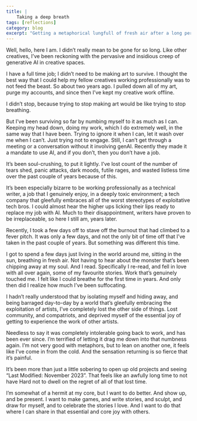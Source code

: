 ```yaml
---
title: |
    Taking a deep breath
tags: [reflections]
category: blog
excerpt: "Getting a metaphorical lungfull of fresh air after a long period of suffocation. Musing on how I got here, and on moving forward."
---
```


Well, hello, here I am. I didn’t really mean to be gone for so long. Like other creatives, I’ve been reckoning with the pervasive and insidious creep of generative AI in creative spaces.

I have a full time job; I didn’t need to be making art to survive. I thought the best way that I could help my fellow creatives working professionally was to not feed the beast. So about two years ago. I pulled down all of my art, purge my accounts, and since then I’ve kept my creative work offline. 

I didn’t stop, because trying to stop making art would be like trying to stop breathing.

But I’ve been surviving so far by numbing myself to it as much as I can. Keeping my head down, doing my work, which I do extremely well, in the same way that I have been. Trying to ignore it when I can, let it wash over me when I can’t. Just trying not to engage. Still, I can’t get through a meeting or a conversation without it involving genAI. Recently they made it a mandate to use AI, and if you don’t, then you don’t have a job.

It’s been soul-crushing, to put it lightly. I’ve lost count of the number of tears shed, panic attacks, dark moods, futile rages, and wasted listless time over the past couple of years because of this.

It’s been especially bizarre to be working professionally as a technical writer, a job that I genuinely enjoy, in a deeply toxic environment; a tech company that gleefully embraces all of the worst stereotypes of exploitative tech bros. I could almost hear the higher ups licking their lips ready to replace my job with AI. Much to their disappointment, writers have proven to be irreplaceable, so here I still am, years later.

Recently, I took a few days off to stave off the burnout that had climbed to a fever pitch. It was only a few days, and not the only bit of time off that I’ve taken in the past couple of years. But something was different this time.

I got to spend a few days just living in the world around me, sitting in the sun, breathing in fresh air. Not having to hear about the monster that’s been chipping away at my soul. And I read. Specifically I re-read, and fell in love with all over again, some of my favourite stories. Work that’s genuinely touched me. I felt like I could breathe for the first time in years. And only then did I realize how much I’ve been suffocating.

I hadn’t really understood that by isolating myself and hiding away, and being barraged day-to-day by a world that’s gleefully embracing the exploitation of artists, I’ve completely lost the other side of things. Lost community, and compatriots, and deprived myself of the essential joy of getting to experience the work of other artists.

Needless to say it was completely intolerable going back to work, and has been ever since. I’m terrified of letting it drag me down into that numbness again. I’m not very good with metaphors, but to lean on another one, it feels like I’ve come in from the cold. And the sensation returning is so fierce that it’s painful. 

It’s been more than just a little sobering to open up old projects and seeing “Last Modified: November 2023”. That feels like an awfully long time to not have Hard not to dwell on the regret of all of that lost time.

I’m somewhat of a hermit at my core, but I want to do better. And show up, and be present. I want to make games, and write stories, and sculpt, and draw for myself, and to celebrate the stories I love. And I want to do that where I can share in that essential and core joy with others.

